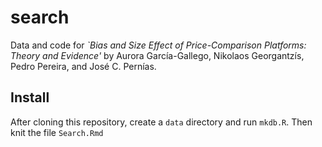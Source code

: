 # search
Data and code for _`Bias and Size Effect of Price-Comparison Platforms: Theory and Evidence'_  by Aurora García-Gallego, Nikolaos Georgantzís, Pedro Pereira, and José C. Pernías.

## Install

After cloning this repository, create a `data` directory and run `mkdb.R`. Then knit the file `Search.Rmd`
